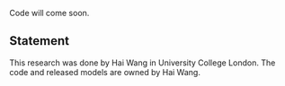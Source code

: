 Code will come soon.

## Statement
This research was done by Hai Wang in University College London. The code and released models are owned by Hai Wang.
